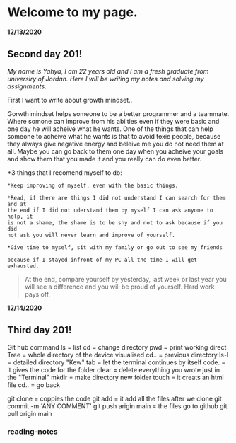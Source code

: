 
# **Welcome to my page**.

**12/13/2020**
## Second day 201! 
_My name is Yahya, I am 22 years old and I am a fresh graduate from universiry of Jordan. Here I will be writing my notes and solving my assignments_.

First I want to write about growth mindset..

 Gorwth mindset helps someone to be a better programmer and a teammate. Where somone can improve from his abilties even if they 
 were basic and one day he will acheive what he wants. One of the things that can help someone to acheive what he wants is that 
 to avoid ~~toxic~~ people, because they always give negative energy and beleive me you do not need them at all. Maybe you can go 
 back to them one day when you acheive your goals and show them that you made it and you really can do even better. 
 
 *3 things that I recomend myself to do:
 
    *Keep improving of myself, even with the basic things.
   
    *Read, if there are things I did not understand I can search for them and at     
    the end if I did not uderstand them by myself I can ask anyone to help, it 
    is not a shame, the shame is to be shy and not to ask because if you did     
    not ask you will never learn and improve of yourself.
   
    *Give time to myself, sit with my family or go out to see my friends 
    
    because if I stayed infront of my PC all the time I will get exhausted. 

>At the end, compare yourself by yesterday, last week or last year you will see a difference and you will be proud of yourself. Hard work pays off.


**12/14/2020**
## Third day 201!

Git hub command 
ls = list
cd = change directory 
pwd = print working direct 
Tree = whole directory of the device visualised 
cd.. = previous directory
ls-l = detailed directory 
"Kew" tab = let the terminal continues by itself
code. = it gives the code for the folder
clear = delete everything you wrote just in the "Terminal"
mkdir = make directory new folder
touch = it creats an html file
cd.. = go back 

git clone = coppies the code
git add = it add all the files after we clone
git commit -m 'ANY  COMMENT'
git push arigin main = the files go to github
git pull origin main


### reading-notes

